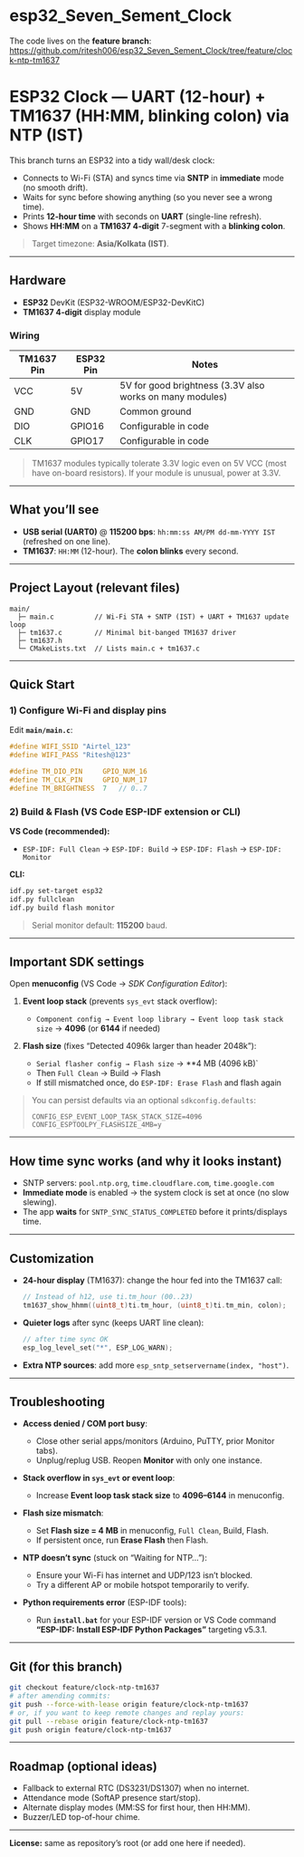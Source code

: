 # esp32_Seven_Sement_Clock

The code lives on the **feature branch**:
https://github.com/ritesh006/esp32_Seven_Sement_Clock/tree/feature/clock-ntp-tm1637
# ESP32 Clock — UART (12-hour) + TM1637 (HH:MM, blinking colon) via NTP (IST)

This branch turns an ESP32 into a tidy wall/desk clock:

- Connects to Wi-Fi (STA) and syncs time via **SNTP** in **immediate** mode (no smooth drift).
- Waits for sync before showing anything (so you never see a wrong time).
- Prints **12-hour time** with seconds on **UART** (single-line refresh).
- Shows **HH:MM** on a **TM1637 4-digit** 7-segment with a **blinking colon**.

> Target timezone: **Asia/Kolkata (IST)**.

---

## Hardware

- **ESP32** DevKit (ESP32-WROOM/ESP32-DevKitC)
- **TM1637 4-digit** display module

### Wiring

| TM1637 Pin | ESP32 Pin | Notes                                                              |
|------------|-----------|--------------------------------------------------------------------|
| VCC        | 5V        | 5V for good brightness (3.3V also works on many modules)          |
| GND        | GND       | Common ground                                                      |
| DIO        | GPIO16    | Configurable in code                                               |
| CLK        | GPIO17    | Configurable in code                                               |

> TM1637 modules typically tolerate 3.3V logic even on 5V VCC (most have on-board resistors). If your module is unusual, power at 3.3V.

---

## What you’ll see

- **USB serial (UART0)** @ **115200 bps**: `hh:mm:ss AM/PM dd-mm-YYYY IST` (refreshed on one line).
- **TM1637**: `HH:MM` (12-hour). The **colon blinks** every second.

---

## Project Layout (relevant files)

```
main/
  ├─ main.c          // Wi-Fi STA + SNTP (IST) + UART + TM1637 update loop
  ├─ tm1637.c        // Minimal bit-banged TM1637 driver
  ├─ tm1637.h
  └─ CMakeLists.txt  // Lists main.c + tm1637.c
```

---

## Quick Start

### 1) Configure Wi-Fi and display pins

Edit **`main/main.c`**:

```c
#define WIFI_SSID "Airtel_123"
#define WIFI_PASS "Ritesh@123"

#define TM_DIO_PIN     GPIO_NUM_16
#define TM_CLK_PIN     GPIO_NUM_17
#define TM_BRIGHTNESS  7   // 0..7
```

### 2) Build & Flash (VS Code ESP-IDF extension or CLI)

**VS Code (recommended):**
- `ESP-IDF: Full Clean` → `ESP-IDF: Build` → `ESP-IDF: Flash` → `ESP-IDF: Monitor`

**CLI:**
```bash
idf.py set-target esp32
idf.py fullclean
idf.py build flash monitor
```

> Serial monitor default: **115200** baud.

---

## Important SDK settings

Open **menuconfig** (VS Code → *SDK Configuration Editor*):

1. **Event loop stack** (prevents `sys_evt` stack overflow):
   - `Component config → Event loop library → Event loop task stack size` → **4096** (or **6144** if needed)

2. **Flash size** (fixes “Detected 4096k larger than header 2048k”):
   - `Serial flasher config → Flash size` → **4 MB (4096 kB)`
   - Then `Full Clean` → Build → Flash  
   - If still mismatched once, do `ESP-IDF: Erase Flash` and flash again

> You can persist defaults via an optional `sdkconfig.defaults`:
> ```
> CONFIG_ESP_EVENT_LOOP_TASK_STACK_SIZE=4096
> CONFIG_ESPTOOLPY_FLASHSIZE_4MB=y
> ```

---

## How time sync works (and why it looks instant)

- SNTP servers: `pool.ntp.org`, `time.cloudflare.com`, `time.google.com`
- **Immediate mode** is enabled → the system clock is set at once (no slow slewing).
- The app **waits** for `SNTP_SYNC_STATUS_COMPLETED` before it prints/displays time.

---

## Customization

- **24-hour display** (TM1637): change the hour fed into the TM1637 call:
  ```c
  // Instead of h12, use ti.tm_hour (00..23)
  tm1637_show_hhmm((uint8_t)ti.tm_hour, (uint8_t)ti.tm_min, colon);
  ```
- **Quieter logs** after sync (keeps UART line clean):
  ```c
  // after time sync OK
  esp_log_level_set("*", ESP_LOG_WARN);
  ```
- **Extra NTP sources**: add more `esp_sntp_setservername(index, "host")`.

---

## Troubleshooting

- **Access denied / COM port busy**:
  - Close other serial apps/monitors (Arduino, PuTTY, prior Monitor tabs).
  - Unplug/replug USB. Reopen **Monitor** with only one instance.

- **Stack overflow in `sys_evt` or event loop**:
  - Increase **Event loop task stack size** to **4096–6144** in menuconfig.

- **Flash size mismatch**:
  - Set **Flash size = 4 MB** in menuconfig, `Full Clean`, Build, Flash.  
  - If persistent once, run **Erase Flash** then Flash.

- **NTP doesn’t sync** (stuck on “Waiting for NTP…”):
  - Ensure your Wi-Fi has internet and UDP/123 isn’t blocked.
  - Try a different AP or mobile hotspot temporarily to verify.

- **Python requirements error** (ESP-IDF tools):
  - Run **`install.bat`** for your ESP-IDF version or VS Code command  
    **“ESP-IDF: Install ESP-IDF Python Packages”** targeting v5.3.1.

---

## Git (for this branch)

```bash
git checkout feature/clock-ntp-tm1637
# after amending commits:
git push --force-with-lease origin feature/clock-ntp-tm1637
# or, if you want to keep remote changes and replay yours:
git pull --rebase origin feature/clock-ntp-tm1637
git push origin feature/clock-ntp-tm1637
```

---

## Roadmap (optional ideas)

- Fallback to external RTC (DS3231/DS1307) when no internet.
- Attendance mode (SoftAP presence start/stop).
- Alternate display modes (MM:SS for first hour, then HH:MM).
- Buzzer/LED top-of-hour chime.

---

**License:** same as repository’s root (or add one here if needed).
